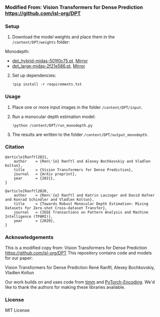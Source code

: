 ### Modified From: Vision Transformers for Dense Prediction https://github.com/isl-org/DPT 

### Setup 

1) Download the model weights and place them in the `/content/DPT/weights` folder:


Monodepth:
- [dpt_hybrid-midas-501f0c75.pt](https://github.com/intel-isl/DPT/releases/download/1_0/dpt_hybrid-midas-501f0c75.pt), [Mirror](https://drive.google.com/file/d/1dgcJEYYw1F8qirXhZxgNK8dWWz_8gZBD/view?usp=sharing)
- [dpt_large-midas-2f21e586.pt](https://github.com/intel-isl/DPT/releases/download/1_0/dpt_large-midas-2f21e586.pt), [Mirror](https://drive.google.com/file/d/1vnuhoMc6caF-buQQ4hK0CeiMk9SjwB-G/view?usp=sharing)

  
2) Set up dependencies: 

    ```
    !pip install -r requirements.txt
    ```

### Usage 

1) Place one or more input images in the folder `/content/DPT/input`.

2) Run a monocular depth estimation model:

    ```
    !python /content/DPT/run_monodepth.py
    ```
    
3) The results are written to the folder `/content/DPT/output_monodepth`.


### Citation

```
@article{Ranftl2021,
	author    = {Ren\'{e} Ranftl and Alexey Bochkovskiy and Vladlen Koltun},
	title     = {Vision Transformers for Dense Prediction},
	journal   = {ArXiv preprint},
	year      = {2021},
}
```

```
@article{Ranftl2020,
	author    = {Ren\'{e} Ranftl and Katrin Lasinger and David Hafner and Konrad Schindler and Vladlen Koltun},
	title     = {Towards Robust Monocular Depth Estimation: Mixing Datasets for Zero-shot Cross-dataset Transfer},
	journal   = {IEEE Transactions on Pattern Analysis and Machine Intelligence (TPAMI)},
	year      = {2020},
}
```

### Acknowledgements

This is a modified copy from:
Vision Transformers for Dense Prediction https://github.com/isl-org/DPT 
This repository contains code and models for our paper:

Vision Transformers for Dense Prediction
René Ranftl, Alexey Bochkovskiy, Vladlen Koltun

Our work builds on and uses code from [timm](https://github.com/rwightman/pytorch-image-models) and [PyTorch-Encoding](https://github.com/zhanghang1989/PyTorch-Encoding). We'd like to thank the authors for making these libraries available.

### License 

MIT License 
